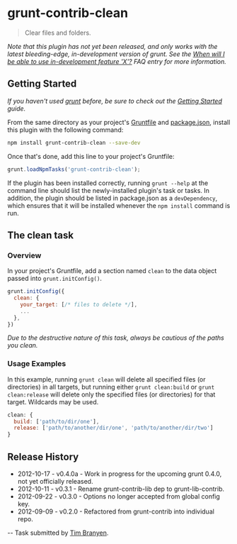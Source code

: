 # grunt-contrib-clean

> Clear files and folders.

_Note that this plugin has not yet been released, and only works with the latest bleeding-edge, in-development version of grunt. See the [When will I be able to use in-development feature 'X'?](https://github.com/gruntjs/grunt/blob/devel/docs/faq.md#when-will-i-be-able-to-use-in-development-feature-x) FAQ entry for more information._

## Getting Started
_If you haven't used [grunt][] before, be sure to check out the [Getting Started][] guide._

From the same directory as your project's [Gruntfile][Getting Started] and [package.json][], install this plugin with the following command:

```bash
npm install grunt-contrib-clean --save-dev
```

Once that's done, add this line to your project's Gruntfile:

```js
grunt.loadNpmTasks('grunt-contrib-clean');
```

If the plugin has been installed correctly, running `grunt --help` at the command line should list the newly-installed plugin's task or tasks. In addition, the plugin should be listed in package.json as a `devDependency`, which ensures that it will be installed whenever the `npm install` command is run.

[grunt]: http://gruntjs.com/
[Getting Started]: https://github.com/gruntjs/grunt/blob/devel/docs/getting_started.md
[package.json]: https://npmjs.org/doc/json.html


## The clean task

### Overview

In your project's Gruntfile, add a section named `clean` to the data object passed into `grunt.initConfig()`.

```js
grunt.initConfig({
  clean: {
    your_target: [/* files to delete */],
    ...
  },
})
```

_Due to the destructive nature of this task, always be cautious of the paths you clean._


### Usage Examples

In this example, running `grunt clean` will delete all specified files (or directories) in all targets, but running either `grunt clean:build` or `grunt clean:release` will delete only the specified files (or directories) for that target. Wildcards may be used.

```js
clean: {
  build: ['path/to/dir/one'],
  release: ['path/to/another/dir/one', 'path/to/another/dir/two']
}
```


## Release History

 * 2012-10-17 - v0.4.0a - Work in progress for the upcoming grunt 0.4.0, not yet officially released.
 * 2012-10-11 - v0.3.1 - Rename grunt-contrib-lib dep to grunt-lib-contrib.
 * 2012-09-22 - v0.3.0 - Options no longer accepted from global config key.
 * 2012-09-09 - v0.2.0 - Refactored from grunt-contrib into individual repo.

--
Task submitted by <a href="http://tbranyen.com/">Tim Branyen</a>.
